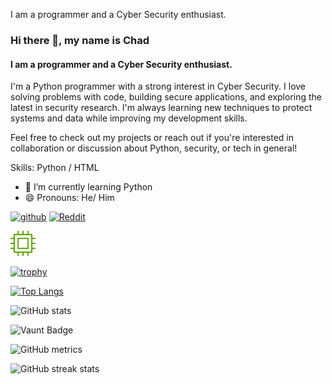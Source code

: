 I am a programmer and a Cyber Security enthusiast.

### Hi there 👋, my name is Chad
#### I am a programmer and a Cyber Security enthusiast.

I'm a Python programmer with a strong interest in Cyber Security. I love solving problems with code, building secure applications, and exploring the latest in security research. I'm always learning new techniques to protect systems and data while improving my development skills.

Feel free to check out my projects or reach out if you're interested in collaboration or discussion about Python, security, or tech in general!

Skills: Python /  HTML

- 🌱 I’m currently learning Python 
- 😄 Pronouns: He/ Him 


[<img src='https://cdn.jsdelivr.net/npm/simple-icons@3.0.1/icons/github.svg' alt='github' height='40'>](https://github.com/SlothyChad)  [<img src='https://cdn.jsdelivr.net/npm/simple-icons@3.0.1/icons/reddit.svg' alt='Reddit' height='40'>](https://www.reddit.com/user/ResponsibleMouse8240)  

<a href='https://docs.github.com/en/developers'><img src='https://raw.githubusercontent.com/acervenky/animated-github-badges/master/assets/devbadge.gif' width='40' height='40'></a> 

[![trophy](https://github-profile-trophy.vercel.app/?username=SlothyChad)](https://github.com/ryo-ma/github-profile-trophy)

[![Top Langs](https://github-readme-stats.vercel.app/api/top-langs/?username=SlothyChad)](https://github.com/anuraghazra/github-readme-stats)

![GitHub stats](https://github-readme-stats.vercel.app/api?username=SlothyChad&show_icons=true)  

![Vaunt Badge](https://api.vaunt.dev/v1/github/entities/SlothyChad/contributions?format=svg&private=false)  

![GitHub metrics](https://metrics.lecoq.io/SlothyChad)  

![GitHub streak stats](https://streak-stats.demolab.com/?user=SlothyChad)  

